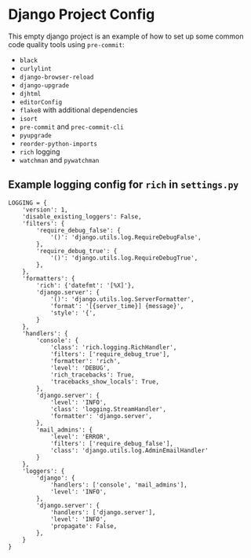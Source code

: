 # Django Project Config

This empty django project is an example of how to set up some common code quality tools using `pre-commit`:

* `black`
* `curlylint`
* `django-browser-reload`
* `django-upgrade`
* `djhtml`
* `editorConfig`
* `flake8` with additional dependencies
* `isort`
* `pre-commit` and `prec-commit-cli`
* `pyupgrade`
* `reorder-python-imports`
* `rich` logging
* `watchman` and `pywatchman`


## Example logging config for `rich` in `settings.py`

```
LOGGING = {
    'version': 1,
    'disable_existing_loggers': False,
    'filters': {
        'require_debug_false': {
            '()': 'django.utils.log.RequireDebugFalse',
        },
        'require_debug_true': {
            '()': 'django.utils.log.RequireDebugTrue',
        },
    },
    'formatters': {
        'rich': {'datefmt': '[%X]'},
        'django.server': {
            '()': 'django.utils.log.ServerFormatter',
            'format': '[{server_time}] {message}',
            'style': '{',
        }
    },
    'handlers': {
        'console': {
            'class': 'rich.logging.RichHandler',
            'filters': ['require_debug_true'],
            'formatter': 'rich',
            'level': 'DEBUG',
            'rich_tracebacks': True,
            'tracebacks_show_locals': True,
        },
        'django.server': {
            'level': 'INFO',
            'class': 'logging.StreamHandler',
            'formatter': 'django.server',
        },
        'mail_admins': {
            'level': 'ERROR',
            'filters': ['require_debug_false'],
            'class': 'django.utils.log.AdminEmailHandler'
        }
    },
    'loggers': {
        'django': {
            'handlers': ['console', 'mail_admins'],
            'level': 'INFO',
        },
        'django.server': {
            'handlers': ['django.server'],
            'level': 'INFO',
            'propagate': False,
        },
    }
}
```
